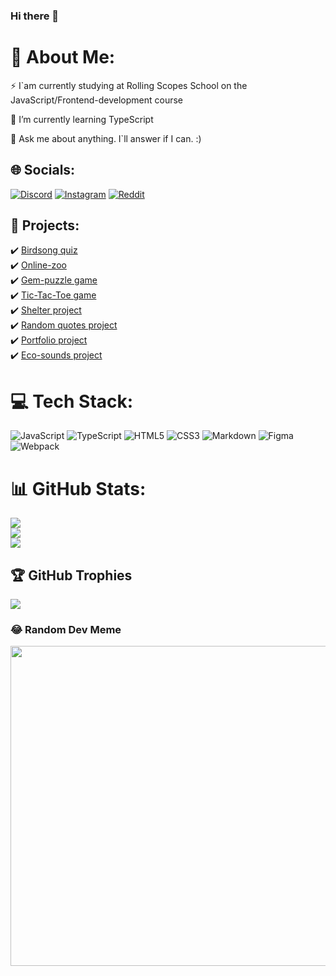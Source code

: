 ### Hi there 👋

# 💫 About Me:
 ⚡ I`am currently studying at Rolling Scopes School on the JavaScript/Frontend-development course<br/>
 
 🌱 I’m currently learning TypeScript<br/>
 
 💬 Ask me about anything. I`ll answer if I can. :)<br/>
 


## 🌐 Socials:
[![Discord](https://img.shields.io/badge/Discord-%237289DA.svg?logo=discord&logoColor=white)](htttps://discord.gg/ranynighty#0973) [![Instagram](https://img.shields.io/badge/Instagram-%23E4405F.svg?logo=Instagram&logoColor=white)](https://instagram.com/ranynigth) [![Reddit](https://img.shields.io/badge/Reddit-%23FF4500.svg?logo=Reddit&logoColor=white)](https://reddit.com/user/ranynighty) 
## 📄 Projects:
✔️ [Birdsong quiz](https://rolling-scopes-school.github.io/ranynight-JSFE2022Q3/songbird/birdsong.html)<br/>
✔️ [Online-zoo](https://rolling-scopes-school.github.io/ranynight-JSFE2022Q3/online-zoo/main/)<br/>
✔️ [Gem-puzzle game](https://rolling-scopes-school.github.io/ranynight-JSFE2022Q3/gem-puzzle/)<br/>
✔️ [Tic-Tac-Toe game](https://rolling-scopes-school.github.io/ranynight-JSFEPRESCHOOL/krestiki/)<br/>
✔️ [Shelter project](https://rolling-scopes-school.github.io/ranynight-JSFE2022Q1/shelter/main/)<br/>
✔️ [Random quotes project](https://rolling-scopes-school.github.io/ranynight-JSFEPRESCHOOL/random-jokes/)<br/>
✔️ [Portfolio project](https://rolling-scopes-school.github.io/ranynight-JSFEPRESCHOOL/portfolio)<br/>
✔️ [Eco-sounds project](https://rolling-scopes-school.github.io/ranynight-JSFEPRESCHOOL/eco-sounds/) <br/>

# 💻 Tech Stack:
![JavaScript](https://img.shields.io/badge/javascript-%23323330.svg?style=for-the-badge&logo=javascript&logoColor=%23F7DF1E) ![TypeScript](https://img.shields.io/badge/typescript-%23007ACC.svg?style=for-the-badge&logo=typescript&logoColor=white) ![HTML5](https://img.shields.io/badge/html5-%23E34F26.svg?style=for-the-badge&logo=html5&logoColor=white) ![CSS3](https://img.shields.io/badge/css3-%231572B6.svg?style=for-the-badge&logo=css3&logoColor=white) ![Markdown](https://img.shields.io/badge/markdown-%23000000.svg?style=for-the-badge&logo=markdown&logoColor=white) 	![Figma](https://img.shields.io/badge/figma-%23F24E1E.svg?style=for-the-badge&logo=figma&logoColor=white) ![Webpack](https://img.shields.io/badge/webpack-%238DD6F9.svg?style=for-the-badge&logo=webpack&logoColor=black)

# 📊 GitHub Stats:
![](https://github-readme-stats.vercel.app/api?username=raNYnight&theme=react&hide_border=false&include_all_commits=true&count_private=true)<br/>
![](https://github-readme-streak-stats.herokuapp.com/?user=raNYnight&theme=react&hide_border=false)<br/>
![](https://github-readme-stats.vercel.app/api/top-langs/?username=raNYnight&theme=react&hide_border=false&include_all_commits=true&count_private=true&layout=compact)

## 🏆 GitHub Trophies
![](https://github-profile-trophy.vercel.app/?username=raNYnight&theme=chalk&no-frame=false&no-bg=true&margin-w=4)

### 😂 Random Dev Meme
<img src="https://random-memer.herokuapp.com/" width="512px"/>




